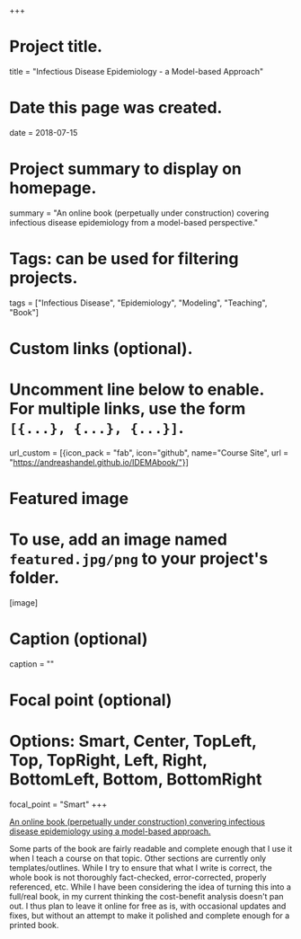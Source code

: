 +++
# Project title.
title = "Infectious Disease Epidemiology - a Model-based Approach"

# Date this page was created.
date = 2018-07-15

# Project summary to display on homepage.
summary = "An online book (perpetually under construction) covering infectious disease epidemiology from a model-based perspective."

# Tags: can be used for filtering projects.
tags = ["Infectious Disease", "Epidemiology", "Modeling", "Teaching", "Book"]

# Custom links (optional).
#   Uncomment line below to enable. For multiple links, use the form `[{...}, {...}, {...}]`.
url_custom = [{icon_pack = "fab", icon="github", name="Course Site", url = "https://andreashandel.github.io/IDEMAbook/"}]


# Featured image
# To use, add an image named `featured.jpg/png` to your project's folder. 
[image]
  # Caption (optional)
  caption = ""
  # Focal point (optional)
  # Options: Smart, Center, TopLeft, Top, TopRight, Left, Right, BottomLeft, Bottom, BottomRight
  focal_point = "Smart"
+++

[An online book (perpetually under construction) convering infectious disease epidemiology using a model-based approach.](https://andreashandel.github.io/IDEMAbook/) 

Some parts of the book are fairly readable and complete enough that I use it when I teach a course on that topic. Other sections are currently only templates/outlines. While I try to ensure that what I write is correct, the whole book is not thoroughly fact-checked, error-corrected, properly referenced, etc. While I have been considering the idea of turning this into a full/real book, in my current thinking the cost-benefit analysis doesn't pan out. I thus plan to leave it online for free as is, with occasional updates and fixes, but without an attempt to make it polished and complete enough for a printed book.


